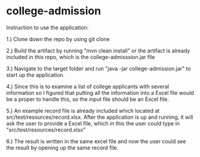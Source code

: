 # college-admission

Instruction to use the application:

1.) Clone down the repo by using git clone


2.) Build the artifact by running "mvn clean install" or the artifact is already included in this repo, which is the college-admisssion.jar file


3.) Navigate to the target folder and run "java -jar college-admission.jar" to start up the application.


4.) Since this is to examine a list of college applicants with several information so I figured that putting all the information into
a Excel file would be a proper to handle this, so the input file should be an Excel file.


5.) An example record file is already included which located at src/test/resources/record.xlsx. After the application is up and running, it will
ask the user to provide a Excel file, which in this the user could type in "src/test/resources/record.xlsx"


6.) The result is written in the same excel file and now the user could see the result by opening up the same record file.
